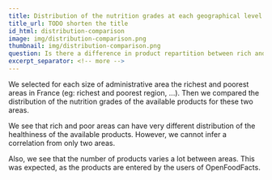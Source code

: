 ```yaml
---
title: Distribution of the nutrition grades at each geographical level for the richest and poorest zone
title_url: TODO shorten the title
id_html: distribution-comparison
image: img/distribution-comparison.png
thumbnail: img/distribution-comparison.png
question: Is there a difference in product repartition between rich and poor areas ?
excerpt_separator: <!-- more -->
---
```

We selected for each size of administrative area the richest and poorest areas in France (eg: richest and poorest region, ...). Then we compared the distribution of the nutrition grades of the available products for these two areas.
<!-- more -->
We see that rich and poor areas can have very different distribution of the healthiness of the available products. However, we cannot infer a correlation from only two areas.

Also, we see that the number of products varies a lot between areas. This was expected, as the products are entered by the users of OpenFoodFacts.

